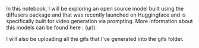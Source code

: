 In this notebook, I will be exploring an open source model built using the diffusers package and that was recently launched on Huggingface and is specifically built for video generation via prompting. More information about this models can be found here : ([url](https://github.com/huggingface/diffusers/releases/tag/v0.30.0)).

I will also be uploading all the gifs that I've generated into the gifs folder.
